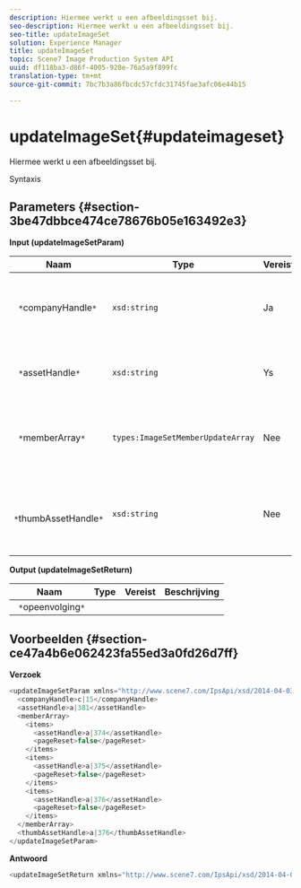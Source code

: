 ```yaml
---
description: Hiermee werkt u een afbeeldingsset bij.
seo-description: Hiermee werkt u een afbeeldingsset bij.
seo-title: updateImageSet
solution: Experience Manager
title: updateImageSet
topic: Scene7 Image Production System API
uuid: df118ba3-d86f-4005-928e-76a5a9f899fc
translation-type: tm+mt
source-git-commit: 7bc7b3a86fbcdc57cfdc31745fae3afc06e44b15

---
```



# updateImageSet{#updateimageset}

Hiermee werkt u een afbeeldingsset bij.

Syntaxis

## Parameters {#section-3be47dbbce474ce78676b05e163492e3}

**Input (updateImageSetParam)**

| Naam | Type | Vereist | Beschrijving |
|---|---|---|---|
| ` *`companyHandle`*` | `xsd:string` | Ja | De handgreep naar het bedrijf dat de afbeeldingsset bevat die u wilt wijzigen. |
| ` *`assetHandle`*` | `xsd:string` | Ys | De handgreep van de afbeeldingsset die u wilt wijzigen. |
| ` *`memberArray`*` | `types:ImageSetMemberUpdateArray` | Nee | Hiermee worden de leden van de afbeeldingsset opnieuw ingesteld. |
| ` *`thumbAssetHandle`*` | `xsd:string` | Nee | De handgreep van het element dat fungeert als miniatuur voor de afbeeldingsset. |

**Output (updateImageSetReturn)**

| Naam | Type | Vereist | Beschrijving |
|---|---|---|---|
| ` *`opeenvolging`*` |  |  |  |

## Voorbeelden {#section-ce47a4b6e062423fa55ed3a0fd26d7ff}

**Verzoek**

```java
<updateImageSetParam xmlns="http://www.scene7.com/IpsApi/xsd/2014-04-03"> 
  <companyHandle>c|15</companyHandle> 
  <assetHandle>a|381</assetHandle> 
  <memberArray> 
    <items> 
      <assetHandle>a|374</assetHandle> 
      <pageReset>false</pageReset> 
    </items> 
    <items> 
      <assetHandle>a|375</assetHandle> 
      <pageReset>false</pageReset> 
    </items> 
    <items> 
      <assetHandle>a|376</assetHandle> 
      <pageReset>false</pageReset> 
    </items> 
  </memberArray> 
  <thumbAssetHandle>a|376</thumbAssetHandle> 
</updateImageSetParam>
```

**Antwoord**

```java
<updateImageSetReturn xmlns="http://www.scene7.com/IpsApi/xsd/2014-04-03"/>
```

